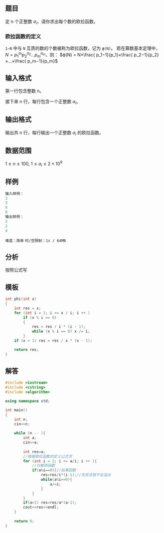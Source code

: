 ## 题目
定 n 个正整数 $a_i$，请你求出每个数的欧拉函数。

### 欧拉函数的定义
`1∼N` 中与 `N` 互质的数的个数被称为欧拉函数，记为 `ϕ(N)`。
若在算数基本定理中，$N=p^{a_1}_1p^{a_2}_2…p^{a_m}_m$，则：
$ϕ(N) = N×\frac{ p_1−1}{p_1}×\frac{ p_2−1}{p_2}×…×\frac{ p_m−1}{p_m}$

## 输入格式
第一行包含整数 n。

接下来 n 行，每行包含一个正整数 $a_i$。

## 输出格式
输出共 n 行，每行输出一个正整数 $a_i$ 的欧拉函数。

## 数据范围
$1≤n≤100,$
$1≤a_i≤2×10^9$

## 样例
```c++
输入样例：
3
3
6
8
输出样例：
2
2
4
```
`难度：简单`
`时/空限制：1s / 64MB`

## 分析
按照公式写

## 模板
```c++
int phi(int x)
{
    int res = x;
    for (int i = 2; i <= x / i; i ++ )
        if (x % i == 0)
        {
            res = res / i * (i - 1);
            while (x % i == 0) x /= i;
        }
    if (x > 1) res = res / x * (x - 1);

    return res;
}
```

## 解答
```c++
#include <iostream>
#include <cstring>
#include <algorithm>

using namespace std;

int main()
{
    int n;
    cin>>n;
    
    while (n -- ){
        int a;
        cin>>a;
        
        int res=a;
        //根据欧拉函数的定义公式求
        for (int i = 2; i <= a/i; i ++ ){
            //分解质因数
            if(a%i==0){//如果因数
                res=res/i*(i-1);//先除法就不会溢出
                while(a%i==0){
                    a/=i;
                }
            }
        }
        if(a>1) res=res/a*(a-1);
        cout<<res<<endl;
    }
    
    return 0;
}
```